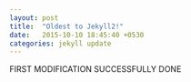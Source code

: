 ```yaml
---
layout: post
title:  "Oldest to Jekyll2!"
date:   2015-10-10 18:45:40 +0530
categories: jekyll update
---
```

FIRST MODIFICATION SUCCESSFULLY DONE

